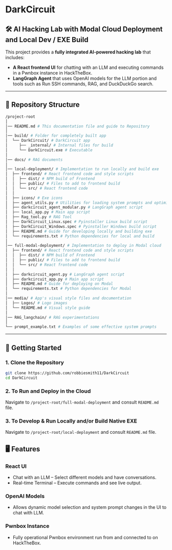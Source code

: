 # DarkCircuit
## 🛠️ AI Hacking Lab with Modal Cloud Deployment and Local Dev / EXE Build

This project provides a **fully integrated AI-powered hacking lab** that includes:
- **A React frontend UI** for chatting with an LLM and executing commands in a Pwnbox instance in HackTheBox.
- **LangGraph Agent** that uses OpenAI models for the LLM portion and tools such as Run SSH commands, RAG, and DuckDuckGo search.

---

## **📂 Repository Structure**
```bash
/project-root
│
│── README.md # This documentation file and guide to Repository
│
│── build/ # Folder for completely built app
│  └── DarkCircuit/ # DarkCircuit app
│     ├── _internal/ # Internal files for build
│     └── DarkCircuit.exe # Executable
│ 
│── docs/ # RAG documents
│  
│── local-deployment/ # Implementation to run locally and build exe
│  ├── frontend/ # React frontend code and style scripts
│  │  ├── dist/ # NPM build of Frontend
│  │  ├── public/ # Files to add to frontend build
│  │  └── src/ # React frontend code
│  │
│  ├── icons/ # Exe icons
│  ├── agent_utils.py # Utilities for loading system prompts and optimising commands
│  ├── darkcircuit_agent_modular.py # LangGraph agent script
│  ├── local_app.py # Main app script
│  ├── Rag_tool.py # RAG Tool
│  ├── DarkCircuit_Linux.spec # Pyinstaller Linux build script
│  ├── DarkCircuit_Windows.spec # Pyinstaller Windows build script
│  ├── README.md # Guide for developing locally and building exe
│  └── requirements.txt # Python dependencies for local and build
│  
│── full-modal-deployment/ # Implementation to deploy in Modal cloud
│  ├── frontend/ # React frontend code and style scripts
│  │  ├── dist/ # NPM build of Frontend
│  │  ├── public/ # Files to add to frontend build
│  │  └── src/ # React frontend code
│  │
│  ├── darkcircuit_agent.py # LangGraph agent script
│  ├── darkcircuit_app.py # Main app script
│  ├── README.md # Guide for deploying on Modal
│  └── requirements.txt # Python dependencies for Modal
│  
│── media/ # App's visual style files and documentation
│  ├── Logos/ # Logo images
│  └── README.md # Visual style guide
│  
│── RAG_langchain/ # RAG experimentations
│
└── prompt_example.txt # Examples of some effective system prompts
```

---

## 🚀 Getting Started
### 1. Clone the Repository
```bash
git clone https://github.com/robbiesmith11/DarkCircuit
cd DarkCircuit
```

### 2. To Run and Deploy in the Cloud
Navigate to `/project-root/full-modal-deployment` and consult `README.md` file.

### 3. To Develop & Run Locally and/or Build Native EXE
Navigate to `/project-root/local-deployment` and consult `README.md` file.

## 🖥️ Features
### React  UI
- Chat with an LLM – Select different models and have conversations.
- Real-time Terminal – Execute commands and see live output.

### OpenAI Models
- Allows dynamic model selection and system prompt changes in the UI to chat with LLM.

### Pwnbox Instance
- Fully operational Pwnbox environment run from and connected to on HackTheBox.
